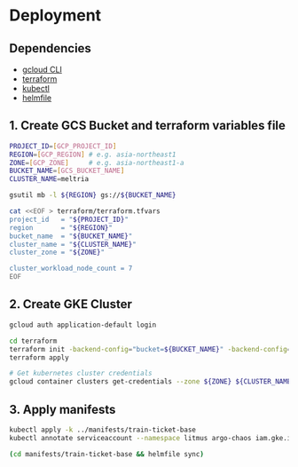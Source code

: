 # Deployment

## Dependencies

- [gcloud CLI](https://cloud.google.com/sdk/gcloud)
- [terraform](https://github.com/hashicorp/terraform)
- [kubectl](https://kubernetes.io/docs/tasks/tools/)
- [helmfile](https://github.com/helmfile/helmfile)

## 1. Create GCS Bucket and terraform variables file

```bash
PROJECT_ID=[GCP_PROJECT_ID]
REGION=[GCP_REGION] # e.g. asia-northeast1
ZONE=[GCP_ZONE]     # e.g. asia-northeast1-a
BUCKET_NAME=[GCS_BUCKET_NAME]
CLUSTER_NAME=meltria

gsutil mb -l ${REGION} gs://${BUCKET_NAME}

cat <<EOF > terraform/terraform.tfvars
project_id   = "${PROJECT_ID}"
region       = "${REGION}"
bucket_name  = "${BUCKET_NAME}"
cluster_name = "${CLUSTER_NAME}"
cluster_zone = "${ZONE}"

cluster_workload_node_count = 7
EOF
```

## 2. Create GKE Cluster

```bash
gcloud auth application-default login

cd terraform
terraform init -backend-config="bucket=${BUCKET_NAME}" -backend-config="prefix=terraform/state"
terraform apply

# Get kubernetes cluster credentials
gcloud container clusters get-credentials --zone ${ZONE} ${CLUSTER_NAME}
```

## 3. Apply manifests

```bash
kubectl apply -k ../manifests/train-ticket-base
kubectl annotate serviceaccount --namespace litmus argo-chaos iam.gke.io/gcp-service-account=${CLUSTER_NAME}@${PROJECT_ID}.iam.gserviceaccount.com

(cd manifests/train-ticket-base && helmfile sync)
```
